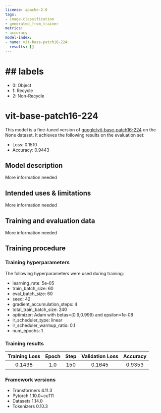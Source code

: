 ```yaml
---
license: apache-2.0
tags:
- image-classification
- generated_from_trainer
metrics:
- accuracy
model-index:
- name: vit-base-patch16-224
  results: []
---
```


<!-- This model card has been generated automatically according to the information the Trainer had access to. You
should probably proofread and complete it, then remove this comment. -->
# ## labels
- 0: Object
- 1: Recycle
- 2: Non-Recycle 


# vit-base-patch16-224

This model is a fine-tuned version of [google/vit-base-patch16-224](https://huggingface.co/google/vit-base-patch16-224) on the None dataset.
It achieves the following results on the evaluation set:
- Loss: 0.1510
- Accuracy: 0.9443

## Model description

More information needed

## Intended uses & limitations

More information needed

## Training and evaluation data

More information needed

## Training procedure

### Training hyperparameters

The following hyperparameters were used during training:
- learning_rate: 5e-05
- train_batch_size: 60
- eval_batch_size: 60
- seed: 42
- gradient_accumulation_steps: 4
- total_train_batch_size: 240
- optimizer: Adam with betas=(0.9,0.999) and epsilon=1e-08
- lr_scheduler_type: linear
- lr_scheduler_warmup_ratio: 0.1
- num_epochs: 1

### Training results

| Training Loss | Epoch | Step | Validation Loss | Accuracy |
|:-------------:|:-----:|:----:|:---------------:|:--------:|
| 0.1438        | 1.0   | 150  | 0.1645          | 0.9353   |


### Framework versions

- Transformers 4.11.3
- Pytorch 1.10.0+cu111
- Datasets 1.14.0
- Tokenizers 0.10.3
